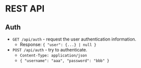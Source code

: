 # REST API

## Auth

* `GET /api/auth` - request the user authentication information.
    * Response: `{ "user": {...} | null }`
* `POST /api/auth` - try to authenticate.
    * `Content-Type: application/json` 
    * `{ "username": "aaa", "password": "bbb" }`

